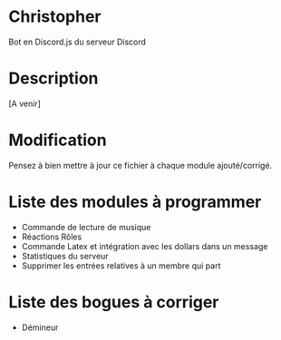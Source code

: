 # Christopher
Bot en Discord.js du serveur Discord

# Description
[A venir]

# Modification
Pensez à bien mettre à jour ce fichier à chaque module ajouté/corrigé.

# Liste des modules à programmer
<ul>
  <li>Commande de lecture de musique</li>
  <li>Réactions Rôles</li>
  <li>Commande Latex et intégration avec les dollars dans un message</li>
  <li>Statistiques du serveur</li>
  <li>Supprimer les entrées relatives à un membre qui part</li>
</ul>

# Liste des bogues à corriger
<ul>
  <li>Démineur</li>
</ul>
